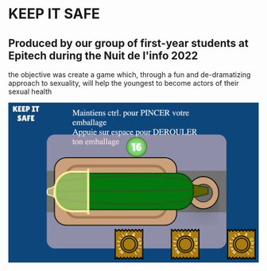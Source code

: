 # KEEP IT SAFE
## Produced by our group of first-year students at Epitech during the Nuit de l'info 2022

the objective was create a game which, through a fun and de-dramatizing approach to sexuality, will help the youngest to
become actors of their sexual health

![alt text](https://github.com/louislafosse/nuit-de-info/blob/main/img/image.png)
